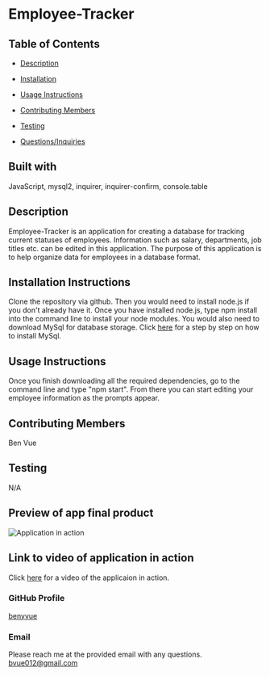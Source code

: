 # Employee-Tracker

  ## Table of Contents
  * [Description](#Description)
  * [Installation](#Installation-Instructions)
  * [Usage Instructions](#Usage-Instructions)
  
  * [Contributing Members](#Contributing-Members)
  * [Testing](#Testing)    
  * [Questions/Inquiries](#Questions/Inquiries)

  ## Built with
  JavaScript, mysql2, inquirer, inquirer-confirm, console.table

  ## Description
  Employee-Tracker is an application for creating a database for tracking current statuses of employees. Information such as salary, departments, job titles etc. can be edited in this application. The purpose of this application is to help organize data for employees in a database format. 

  ## Installation Instructions 
  Clone the repository via github. Then you would need to install node.js if you don't already have it. Once you have installed node.js, type npm install into the command line to install your node modules. You would also need to download MySql for database storage. Click [here](https://coding-boot-camp.github.io/full-stack/mysql/mysql-installation-guide) for a step by step on how to install MySql.

  ## Usage Instructions
   Once you finish downloading all the required dependencies, go to the command line and type "npm start". From there you can start editing your employee information as the prompts appear.

  ## Contributing Members
  Ben Vue

  ## Testing 
   N/A

  ## Preview of app final product
  ![Application in action](./assets/images/employee-tracker)

  ## Link to video of application in action
  Click [here](https://watch.screencastify.com/v/gAHPnP4N5SrIo5iGusaC) for a video of the applicaion in action. 

  ### GitHub Profile
  [benyvue](http://github.com/benyvue)

  ### Email
  Please reach me at the provided email with any questions. bvue012@gmail.com
  
